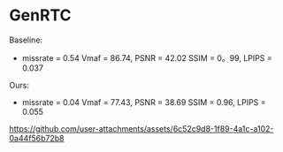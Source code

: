 # GenRTC


Baseline:
- missrate = 0.54 Vmaf = 86.74, PSNR = 42.02 SSIM = 0。99, LPIPS = 0.037

Ours:
- missrate = 0.04 Vmaf = 77.43, PSNR = 38.69 SSIM = 0.96, LPIPS = 0.055

https://github.com/user-attachments/assets/6c52c9d8-1f89-4a1c-a102-0a44f56b72b8

